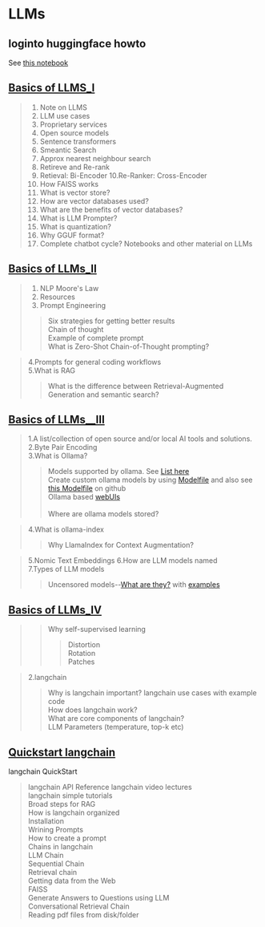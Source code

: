 # LLMs
## loginto huggingface howto
See [this notebook](https://github.com/harnalashok/LLMs/blob/main/loginto%20huggingface%20howto.ipynb)


## [Basics of LLMS_I](https://github.com/harnalashok/LLMs/blob/main/Basics%20of%20LLMs_I.ipynb)
>1. Note on LLMS
>2. LLM use cases
>3. Proprietary services
>4. Open source models
>5. Sentence transformers
>6. Smeantic Search
>7. Approx nearest neighbour search
>8. Retireve and Re-rank
>9. Retieval: Bi-Encoder
>10.Re-Ranker: Cross-Encoder
>11. How FAISS works
>12. What is vector store?
>13. How are vector databases used?
>14. What are the benefits of vector databases?
>15. What is LLM Prompter?
>16. What is quantization?
>17. Why GGUF format?
>18. Complete chatbot cycle?
>Notebooks and other material on LLMs

## [Basics of LLMs_II](https://github.com/harnalashok/LLMs/blob/main/Basics%20of%20LLMs_II.ipynb)
>1. NLP Moore's Law
>2. Resources
>3. Prompt Engineering
> > Six strategies for getting better results   
>> Chain of thought   
>> Example of complete prompt   
>>What is Zero-Shot Chain-of-Thought prompting?
 
>4.Prompts for general coding workflows      
>5.What is RAG
>>What is the difference between Retrieval-Augmented Generation and semantic search?

## [Basics of LLMs__III](https://colab.research.google.com/github/harnalashok/LLMs/blob/main/Basics_of_LLMs_III.ipynb#scrollTo=7H5Psi9BbuaS)
>1.A list/collection of open source and/or local AI tools and solutions.    
>2.Byte Pair Encoding    
>3.What is Ollama?    
>> Models supported by ollama. See [List here](https://ollama.com/library)<br>
>> Create custom ollama models by using [Modelfile](https://github.com/ollama/ollama/blob/main/docs/modelfile.md#basic-modelfile) and also see [this Modelfile](https://github.com/harnalashok/LLMs/blob/main/Modelfile) on github<br>
>> Ollama based [webUIs](https://github.com/ollama/ollama/tree/main?tab=readme-ov-file#web--desktop)<br>    
>> Where are ollama models stored?
 
>4.What is ollama-index    
>> Why LlamaIndex for Context Augmentation?

>5.Nomic Text Embeddings
>6.How are LLM models named   
>7.Types of LLM models
>>Uncensored models--[What are they?](https://erichartford.com/uncensored-models) with [examples](https://ollama.com/blog/run-llama2-uncensored-locally)

## [Basics of LLMs_IV](https://github.com/harnalashok/LLMs/blob/main/Basics_of_LLMs_IV.ipynb)
>>Why self-supervised learning   
>>>Distortion    
>>>Rotation    
>>>Patches<br>

>2.langchain   
>>Why is langchain important?
>>langchain use cases with example code  
>>How does langchain work?    
>>What are core components of langchain?<br>
>>LLM Parameters (temperature, top-k etc)

## [Quickstart langchain](https://github.com/harnalashok/LLMs/blob/main/Quickstart%20langchain.ipynb)
langchain QuickStart   
>langchain API Reference
>langchain video lectures     
>langchain simple tutorials    
>Broad steps for RAG    
>How is langchain organized    
>Installation    
Wrining Prompts       
>How to create a prompt       
Chains in langchain       
>LLM Chain       
>Sequential Chain       
>Retrieval chain       
Getting data from the Web       
FAISS       
Generate Answers to Questions using LLM       
Conversational Retrieval Chain       
Reading pdf files from disk/folder       


    


